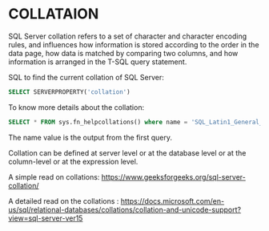 # COLLATAION

SQL Server collation refers to a set of character and character encoding rules, and influences how information is stored according to the order in the data page, how data is matched by comparing two columns, and how information is arranged in the T-SQL query statement.

SQL to find the current collation of SQL Server:
```SQL
SELECT SERVERPROPERTY('collation')
```

To know more details about the collation:
```SQL
SELECT * FROM sys.fn_helpcollations() where name = 'SQL_Latin1_General_CP1_CI_AS';
```

The name value is the output from the first query.

Collation can be defined at server level or at the database level or at the column-level or at the expression level.

A simple read on collations:
https://www.geeksforgeeks.org/sql-server-collation/

A detailed read on the collations :
https://docs.microsoft.com/en-us/sql/relational-databases/collations/collation-and-unicode-support?view=sql-server-ver15
